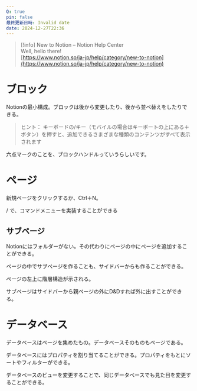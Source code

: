 ```yaml
---
Q: true
pin: false
最終更新日時: Invalid date
date: 2024-12-27T22:36
---
```

> [!info] New to Notion – Notion Help Center  
> Well, hello there!  
> [https://www.notion.so/ja-jp/help/category/new-to-notion](https://www.notion.so/ja-jp/help/category/new-to-notion)  

  

# ブロック

Notionの最小構成。ブロックは後から変更したり、後から並べ替えをしたりできる。

> ヒント： キーボードの/キー（モバイルの場合はキーボートの上にある＋ボタン）を押すと、追加できるさまざまな種類のコンテンツがすべて表示されます

六点マークのことを、ブロックハンドルっていうらしいです。

# ページ

新規ページをクリックするか、Ctrl＋N。

/ で、コマンドメニューを実装することができる

## サブページ

Notionにはフォルダーがない。その代わりにページの中にページを追加することができる。

ページの中でサブページを作ることも、サイドバーからも作ることができる。

ページの左上に階層構造が示される。

サブページはサイドバーから親ページの外にD&Dすれば外に出すことができる。

  

# データベース

データベースはページを集めたもの。データベースそのものもページである。

データベースにはプロパティを割り当てることができる。プロパティをもとにソートやフィルターができる。

データベースのビューを変更することで、同じデータベースでも見た目を変更することができる。